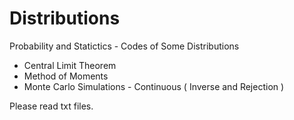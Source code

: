 # Distributions

Probability and Statictics - Codes of Some Distributions 
 - Central Limit Theorem
 - Method of Moments
 - Monte Carlo Simulations - Continuous ( Inverse and Rejection )
 
Please read txt files. 
